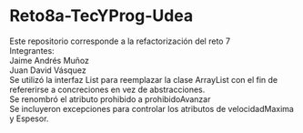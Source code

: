 # Reto8a-TecYProg-Udea
Este repositorio corresponde a la refactorización del reto 7 <br>
Integrantes: <br>
Jaime Andrés Muñoz <br>
Juan David Vásquez <br>
Se utilizó la interfaz List para reemplazar la clase ArrayList con el fin de refererirse a concreciones en vez de abstracciones. <br>
Se renombró el atributo prohibido a prohibidoAvanzar <br>
Se incluyeron excepciones para controlar los atributos de velocidadMaxima y Espesor.
